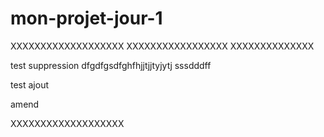 # mon-projet-jour-1

XXXXXXXXXXXXXXXXXXX
XXXXXXXXXXXXXXXXX
XXXXXXXXXXXXXX



test suppression
dfgdfgsdfghfhjjtjjtyjytj
sssdddff


test ajout


amend


XXXXXXXXXXXXXXXXXXX
